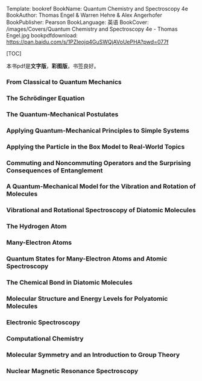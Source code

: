 Template: bookref
BookName: Quantum Chemistry and Spectroscopy 4e
BookAuthor: Thomas Engel & Warren Hehre & Alex Angerhofer
BookPublisher: Pearson
BookLanguage: 英语
BookCover: /images/Covers/Quantum Chemistry and Spectroscopy 4e - Thomas Engel.jpg
bookpdfdownload: https://pan.baidu.com/s/1PZleojq4GuSWQjAVoUePHA?pwd=077f 

[TOC]

本书pdf是**文字版**，**彩图版**，书签良好。


### From Classical to Quantum Mechanics
### The Schrödinger Equation 
### The Quantum-Mechanical Postulates 
### Applying Quantum-Mechanical Principles to Simple Systems
### Applying the Particle in the Box Model to Real-World Topics 
### Commuting and Noncommuting Operators and the Surprising Consequences of Entanglement 
### A Quantum-Mechanical Model for the Vibration and Rotation of Molecules 
### Vibrational and Rotational Spectroscopy of Diatomic Molecules 
### The Hydrogen Atom 
### Many-Electron Atoms 
### Quantum States for Many-Electron Atoms and Atomic Spectroscopy 
### The Chemical Bond in Diatomic Molecules 
### Molecular Structure and Energy Levels for Polyatomic Molecules 
### Electronic Spectroscopy 
### Computational Chemistry 
### Molecular Symmetry and an Introduction to Group Theory 
### Nuclear Magnetic Resonance Spectroscopy 